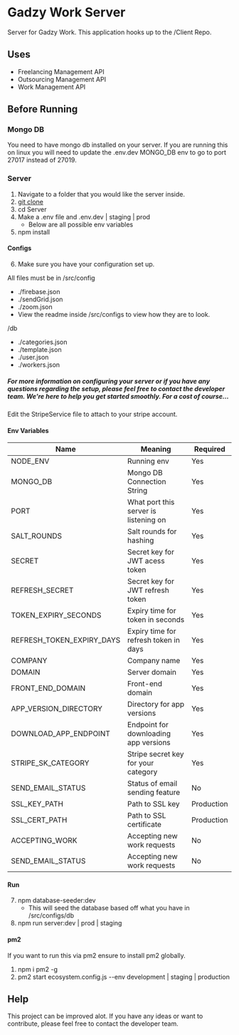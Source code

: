 # Gadzy Work Server

Server for Gadzy Work. This application hooks up to the /Client Repo.

## Uses

- Freelancing Management API
- Outsourcing Management API
- Work Management API

## Before Running

### Mongo DB

You need to have mongo db installed on your server. If you are running this on linux you will need to update the .env.dev MONGO_DB env to go to port 27017 instead of 27019.

### Server

1. Navigate to a folder that you would like the server inside.
2. [git clone](https://github.com/SebGadzinski/Server.git)
3. cd Server
4. Make a .env file and .env.dev | staging | prod
   - Below are all possible env variables
5. npm install

#### Configs

6. Make sure you have your configuration set up.

All files must be in /src/config

- ./firebase.json
- ./sendGrid.json
- ./zoom.json
- View the readme inside /src/configs to view how they are to look.

/db

- ./categories.json
- ./template.json
- ./user.json
- ./workers.json

##### For more information on configuring your server or if you have any questions regarding the setup, please feel free to contact the developer team. We're here to help you get started smoothly. For a cost of course...

Edit the StripeService file to attach to your stripe account.

#### Env Variables

| Name                      | Meaning                               | Required   |
| ------------------------- | ------------------------------------- | ---------- |
| NODE_ENV                  | Running env                           | Yes        |
| MONGO_DB                  | Mongo DB Connection String            | Yes        |
| PORT                      | What port this server is listening on | Yes        |
| SALT_ROUNDS               | Salt rounds for hashing               | Yes        |
| SECRET                    | Secret key for JWT acess token        | Yes        |
| REFRESH_SECRET            | Secret key for JWT refresh token      | Yes        |
| TOKEN_EXPIRY_SECONDS      | Expiry time for token in seconds      | Yes        |
| REFRESH_TOKEN_EXPIRY_DAYS | Expiry time for refresh token in days | Yes        |
| COMPANY                   | Company name                          | Yes        |
| DOMAIN                    | Server domain                         | Yes        |
| FRONT_END_DOMAIN          | Front-end domain                      | Yes        |
| APP_VERSION_DIRECTORY     | Directory for app versions            | Yes        |
| DOWNLOAD_APP_ENDPOINT     | Endpoint for downloading app versions | Yes        |
| STRIPE_SK_CATEGORY        | Stripe secret key for your category   | Yes        |
| SEND_EMAIL_STATUS         | Status of email sending feature       | No         |
| SSL_KEY_PATH              | Path to SSL key                       | Production |
| SSL_CERT_PATH             | Path to SSL certificate               | Production |
| ACCEPTING_WORK            | Accepting new work requests           | No         |
| SEND_EMAIL_STATUS         | Accepting new work requests           | No         |

#### Run

7. npm database-seeder:dev
   - This will seed the database based off what you have in /src/configs/db
8. npm run server:dev | prod | staging

#### pm2

If you want to run this via pm2 ensure to install pm2 globally.

1. npm i pm2 -g
2. pm2 start ecosystem.config.js --env development | staging | production

## Help

This project can be improved alot. If you have any ideas or want to contribute, please feel free to contact the developer team.
